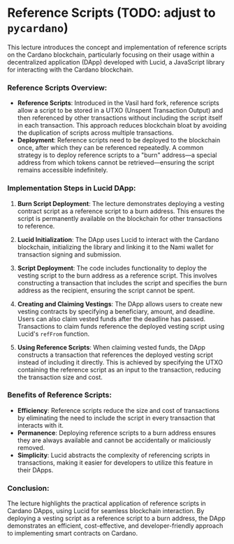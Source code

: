 # Reference Scripts (TODO: adjust to `pycardano`)

This lecture introduces the concept and implementation of reference scripts on the Cardano blockchain, particularly focusing on their usage within a decentralized application (DApp) developed with Lucid, a JavaScript library for interacting with the Cardano blockchain.

### Reference Scripts Overview:

- **Reference Scripts**: Introduced in the Vasil hard fork, reference scripts allow a script to be stored in a UTXO (Unspent Transaction Output) and then referenced by other transactions without including the script itself in each transaction. This approach reduces blockchain bloat by avoiding the duplication of scripts across multiple transactions.
- **Deployment**: Reference scripts need to be deployed to the blockchain once, after which they can be referenced repeatedly. A common strategy is to deploy reference scripts to a "burn" address—a special address from which tokens cannot be retrieved—ensuring the script remains accessible indefinitely.

### Implementation Steps in Lucid DApp:

1. **Burn Script Deployment**: The lecture demonstrates deploying a vesting contract script as a reference script to a burn address. This ensures the script is permanently available on the blockchain for other transactions to reference.

2. **Lucid Initialization**: The DApp uses Lucid to interact with the Cardano blockchain, initializing the library and linking it to the Nami wallet for transaction signing and submission.

3. **Script Deployment**: The code includes functionality to deploy the vesting script to the burn address as a reference script. This involves constructing a transaction that includes the script and specifies the burn address as the recipient, ensuring the script cannot be spent.

4. **Creating and Claiming Vestings**: The DApp allows users to create new vesting contracts by specifying a beneficiary, amount, and deadline. Users can also claim vested funds after the deadline has passed. Transactions to claim funds reference the deployed vesting script using Lucid's `refFrom` function.

5. **Using Reference Scripts**: When claiming vested funds, the DApp constructs a transaction that references the deployed vesting script instead of including it directly. This is achieved by specifying the UTXO containing the reference script as an input to the transaction, reducing the transaction size and cost.

### Benefits of Reference Scripts:

- **Efficiency**: Reference scripts reduce the size and cost of transactions by eliminating the need to include the script in every transaction that interacts with it.
- **Permanence**: Deploying reference scripts to a burn address ensures they are always available and cannot be accidentally or maliciously removed.
- **Simplicity**: Lucid abstracts the complexity of referencing scripts in transactions, making it easier for developers to utilize this feature in their DApps.

### Conclusion:

The lecture highlights the practical application of reference scripts in Cardano DApps, using Lucid for seamless blockchain interaction. By deploying a vesting script as a reference script to a burn address, the DApp demonstrates an efficient, cost-effective, and developer-friendly approach to implementing smart contracts on Cardano.